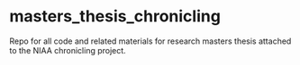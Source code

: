# masters_thesis_chronicling
Repo for all code and related materials for research masters thesis attached to the NIAA chronicling project.
